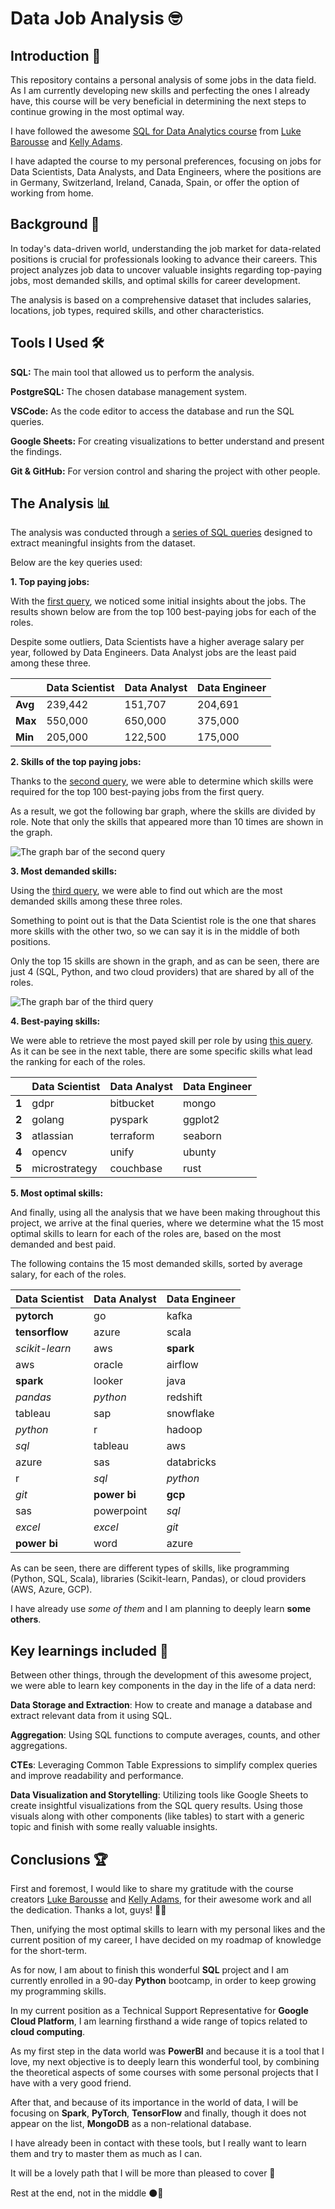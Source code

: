 # Data Job Analysis 🤓

## Introduction 🌱

This repository contains a personal analysis of some jobs in the data field. As I am currently developing new skills and perfecting the ones I already have, this course will be very beneficial in determining the next steps to continue growing in the most optimal way.

I have followed the awesome [SQL for Data Analytics course](https://youtu.be/7mz73uXD9DA?si=Myye5t7yX8qJcqde) from [Luke Barousse](https://www.linkedin.com/in/luke-b/) and [Kelly Adams](https://www.linkedin.com/in/kellyjianadams/).

I have adapted the course to my personal preferences, focusing on jobs for Data Scientists, Data Analysts, and Data Engineers, where the positions are in Germany, Switzerland, Ireland, Canada, Spain, or offer the option of working from home.

## Background 👾

In today's data-driven world, understanding the job market for data-related positions is crucial for professionals looking to advance their careers. This project analyzes job data to uncover valuable insights regarding top-paying jobs, most demanded skills, and optimal skills for career development.

The analysis is based on a comprehensive dataset that includes salaries, locations, job types, required skills, and other characteristics.

## Tools I Used 🛠️

**SQL:** The main tool that allowed us to perform the analysis.

**PostgreSQL:** The chosen database management system.

**VSCode:** As the code editor to access the database and run the SQL queries.

**Google Sheets:** For creating visualizations to better understand and present the findings.

**Git & GitHub:** For version control and sharing the project with other people.



## The Analysis 📊

The analysis was conducted through a [series of SQL queries](/project_sql/) designed to extract meaningful insights from the dataset. 

Below are the key queries used:

**1. Top paying jobs:**

With the [first query](/project_sql/1_top_paying_jobs.sql), we noticed some initial insights about the jobs. The results shown below are from the top 100 best-paying jobs for each of the roles.

Despite some outliers, Data Scientists have a higher average salary per year, followed by Data Engineers. Data Analyst jobs are the least paid among these three.

|                    | Data Scientist | Data Analyst | Data Engineer |
|--------------------|----------------|--------------|---------------|
| **Avg**            | 239,442        | 151,707      | 204,691       |
| **Max**            | 550,000        | 650,000      | 375,000       |
| **Min**            | 205,000        | 122,500      | 175,000       |

**2. Skills of the top paying jobs:**

Thanks to the [second query](/project_sql/2_skills_top_paying_jobs.sql), we were able to determine which skills were required for the top 100 best-paying jobs from the first query.

As a result, we got the following bar graph, where the skills are divided by role. Note that only the skills that appeared more than 10 times are shown in the graph.

![The graph bar of the second query](/visualizations/2_query.png "Second query")


**3. Most demanded skills:**

Using the
[third query](/project_sql/3_most_demand_skills.sql), we were able to find out which are the most demanded skills among these three roles.

Something to point out is that the Data Scientist role is the one that shares more skills with the other two, so we can say it is in the middle of both positions.

Only the top 15 skills are shown in the graph, and as can be seen, there are just 4 (SQL, Python, and two cloud providers) that are shared by all of the roles.

![The graph bar of the third query](/visualizations/3_query.png "Third query")

**4. Best-paying skills:**

We were able to retrieve the most payed skill per role by using [this query](/project_sql/4_top_skills_salary.sql). As it can be see in the next table, there are some specific skills what lead the ranking for each of the roles.

|                    | Data Scientist | Data Analyst | Data Engineer |
|--------------------|----------------|--------------|---------------|
**1**	| gdpr |	bitbucket |	mongo
**2**	| golang |	pyspark |	ggplot2
**3**	| atlassian |	terraform |	seaborn
**4**	| opencv |	unify |	ubunty
**5**	| microstrategy |	couchbase |	rust

**5. Most optimal skills:**

And finally, using all the analysis that we have been making throughout this project, we arrive at the final queries, where we determine what the 15 most optimal skills to learn for each of the roles are, based on the most demanded and best paid.

The following contains the 15 most demanded skills, sorted by average salary, for each of the roles.

| Data Scientist | Data Analyst | Data Engineer |
|----------------|--------------|---------------|
| **pytorch**           |	go          |	kafka
| **tensorflow**        |	azure       |	scala
| *scikit-learn*    |	aws	        | **spark**
| aws               |	oracle      |	airflow
| **spark**         |	looker      |	java
| *pandas*          |	*python*    |	redshift
| tableau           |	sap         |	snowflake
| *python*          |	r           |	hadoop
| *sql*             |	tableau     |	aws
| azure             |	sas         |	databricks
| r                 |	*sql*       |  	*python*
| *git*             |	**power bi**| 	**gcp**
| sas               |	powerpoint  |	*sql*
| *excel*           |	*excel*     |	*git*
| **power bi**      |	word	    |   azure

As can be seen, there are different types of skills, like programming (Python, SQL, Scala), libraries (Scikit-learn, Pandas), or cloud providers (AWS, Azure, GCP).

I have already use *some of them* and I am planning to deeply learn **some others**.


## Key learnings included 🧠

Between other things, through the development of this awesome project, we were able to learn key components in the day in the life of a data nerd:

**Data Storage and Extraction**: How to create and manage a database and extract relevant data from it using SQL.

**Aggregation**: Using SQL functions to compute averages, counts, and other aggregations.

**CTEs**: Leveraging Common Table Expressions to simplify complex queries and improve readability and performance.

**Data Visualization and Storytelling**: Utilizing tools like Google Sheets to create insightful visualizations from the SQL query results. Using those visuals along with other components (like tables) to start with a generic topic and finish with some really valuable insights.

## Conclusions 🏆

First and foremost, I would like to share my gratitude with the course creators [Luke Barousse](https://www.linkedin.com/in/luke-b/) and [Kelly Adams](https://www.linkedin.com/in/kellyjianadams/), for their awesome work and all the dedication. Thanks a lot, guys! 💪🏽

Then, unifying the most optimal skills to learn with my personal likes and the current position of my career, I have decided on my roadmap of knowledge for the short-term.

As for now, I am about to finish this wonderful **SQL** project and I am currently enrolled in a 90-day **Python** bootcamp, in order to keep growing my programming skills.

In my current position as a Technical Support Representative for **Google Cloud Platform**, I am learning firsthand a wide range of topics related to **cloud computing**.

As my first step in the data world was **PowerBI** and because it is a tool that I love, my next objective is to deeply learn this wonderful tool, by combining the theoretical aspects of some courses with some personal projects that I have with a very good friend.

After that, and because of its importance in the world of data, I will be focusing on **Spark**, **PyTorch**, **TensorFlow** and finally, though it does not appear on the list, **MongoDB** as a non-relational database.

I have already been in contact with these tools, but I really want to learn them and try to master them as much as I can.

It will be a lovely path that I will be more than pleased to cover 🚀

Rest at the end, not in the middle ⚫🐍

